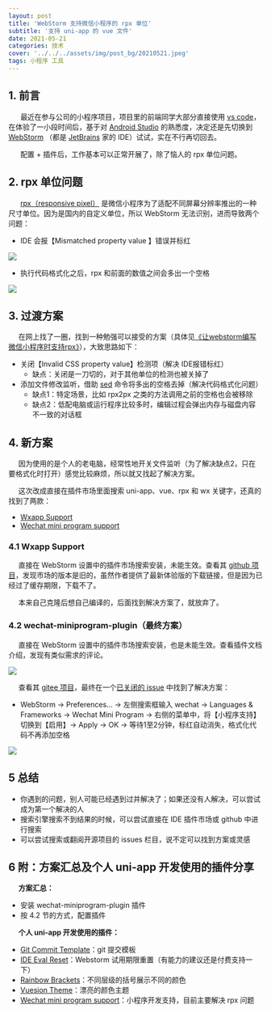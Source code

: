 ```yaml
---
layout: post
title: 'WebStorm 支持微信小程序的 rpx 单位'
subtitle: '支持 uni-app 的 vue 文件'
date: 2021-05-21
categories: 技术
cover: '../../../assets/img/post_bg/20210521.jpeg'
tags: 小程序 工具
---
```



## 1. 前言

&#160; &#160; &#160; 最近在参与公司的小程序项目，项目里的前端同学大部分直接使用 [vs code](https://code.visualstudio.com)，在体验了一小段时间后，基于对 [Android Studio](https://developer.android.google.cn/studio/releases/index.html) 的熟悉度，决定还是先切换到 [WebStorm](https://www.jetbrains.com/webstorm/) （都是 [JetBrains](https://www.jetbrains.com/?var=1) 家的 IDE）试试，实在不行再切回去。

&#160; &#160; &#160; 配置 + 插件后，工作基本可以正常开展了，除了恼人的 rpx 单位问题。

## 2. rpx 单位问题

&#160; &#160; &#160; [rpx（responsive pixel）](https://developers.weixin.qq.com/miniprogram/dev/framework/view/wxss.html) 是微信小程序为了适配不同屏幕分辨率推出的一种尺寸单位。因为是国内的自定义单位，所以 WebStorm 无法识别，进而导致两个问题：

* IDE 会报【Mismatched property value 】错误并标红

![](../../../assets/img/2021/05/WebStorm-rpx/mismatched-property-value.png)

* 执行代码格式化之后，rpx 和前面的数值之间会多出一个空格

![](../../../assets/img/2021/05/WebStorm-rpx/reformat-code-exception.png)




## 3. 过渡方案

&#160; &#160; &#160;在网上找了一圈，找到一种勉强可以接受的方案（具体见[《让webstorm编写微信小程序时支持rpx》](https://blog.csdn.net/lulitianyu/article/details/83240864)），大致思路如下：

* 关闭【Invalid CSS property value】检测项（解决 IDE报错标红）
  * 缺点：关闭是一刀切的，对于其他单位的检测也被关掉了
* 添加文件修改监听，借助 [sed](https://www.runoob.com/linux/linux-comm-sed.html) 命令将多出的空格去掉（解决代码格式化问题）
  * 缺点1：特定场景，比如 rpx2px 之类的方法调用之前的空格也会被移除
  * 缺点2：低配电脑或运行程序比较多时，编辑过程会弹出内存与磁盘内容不一致的对话框

## 4. 新方案

&#160; &#160; &#160;因为使用的是个人的老电脑，经常性地开关文件监听（为了解决缺点2，只在要格式化时打开）感觉比较麻烦，所以就又找起了解决方案。

&#160; &#160; &#160;这次改成直接在插件市场里面搜索 uni-app、vue、rpx 和 wx 关键字，还真的找到了两款：

* [Wxapp Support](https://plugins.jetbrains.com/plugin/12539-wxapp-support)
* [Wechat mini program support](https://plugins.jetbrains.com/plugin/13396-wechat-mini-program-support)



### 4.1 Wxapp Support

&#160; &#160; &#160;直接在 WebStorm 设置中的插件市场搜索安装，未能生效。查看其 [github 项目](https://github.com/zxj5470/wxapp-intellij)，发现市场的版本是旧的，虽然作者提供了最新体验版的下载链接，但是因为已经过了缓存期限，下载不了。

&#160; &#160; &#160;本来自己克隆后想自己编译的，后面找到解决方案了，就放弃了。



### 4.2 wechat-miniprogram-plugin（最终方案）

&#160; &#160; &#160;直接在 WebStorm 设置中的插件市场搜索安装，也是未能生效。查看插件文档介绍，发现有类似需求的评论。

![](../../../assets/img/2021/05/WebStorm-rpx/rating-and-reviews.png)

&#160; &#160; &#160;查看其 [gitee 项目](https://gitee.com/zxy_c/wechat-miniprogram-plugin)，最终在一个[已关闭的 issue](https://gitee.com/zxy_c/wechat-miniprogram-plugin/issues/I1J7PN) 中找到了解决方案：

* WebStorm -> Preferences... -> 左侧搜索框输入 wechat -> Languages & Frameworks -> Wechat Mini Program -> 右侧的菜单中，将【小程序支持】切换到【启用】-> Apply -> OK -> 等待1至2分钟，标红自动消失，格式化代码不再添加空格

![](../../../assets/img/2021/05/WebStorm-rpx/open-wechat-mini-program.png)



## 5 总结

* 你遇到的问题，别人可能已经遇到过并解决了；如果还没有人解决，可以尝试成为第一个解决的人
* 搜索引擎搜索不到结果的时候，可以尝试直接在 IDE 插件市场或 github 中进行搜索
* 可以尝试搜索或翻阅开源项目的 issues 栏目，说不定可以找到方案或灵感



## 6 附：方案汇总及个人 uni-app 开发使用的插件分享



&#160; &#160; &#160;__方案汇总：__

* 安装 wechat-miniprogram-plugin 插件
* 按 4.2 节的方式，配置插件



&#160; &#160; &#160;__个人 uni-app 开发使用的插件：__

* [Git Commit Template](https://plugins.jetbrains.com/plugin/9861-git-commit-template)：git 提交模板
* [IDE Eval Reset](https://zhile.io/2020/11/18/jetbrains-eval-reset-da33a93d.html)：Webstorm 试用期限重置（有能力的建议还是付费支持一下）
* [Rainbow Brackets](https://plugins.jetbrains.com/plugin/10080-rainbow-brackets)：不同层级的括号展示不同的颜色
* [Vuesion Theme](https://plugins.jetbrains.com/plugin/12226-vuesion-theme)：漂亮的颜色主题
* [Wechat mini program support](https://plugins.jetbrains.com/plugin/13396-wechat-mini-program-support)：小程序开发支持，目前主要解决 rpx 问题

